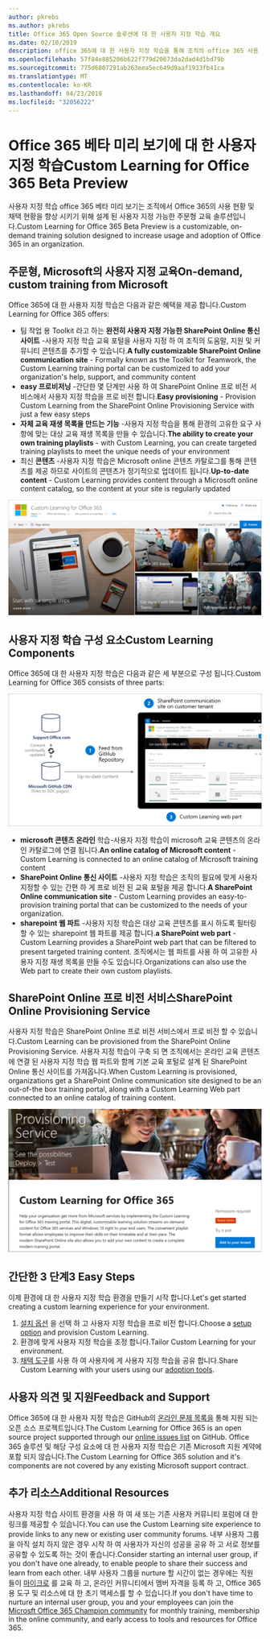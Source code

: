 ```yaml
---
author: pkrebs
ms.author: pkrebs
title: Office 365 Open Source 솔루션에 대 한 사용자 지정 학습 개요
ms.date: 02/10/2019
description: office 365에 대 한 사용자 지정 학습을 통해 조직의 office 365 사용 현황 및 채택 속도를 향상 시키는 방법을 알아봅니다. 이 솔루션에는 사용자 지정 sharepoint online 웹 파트 및 Office 365 테 넌 트로 쉽게 프로 비전 되는 최신 sharepoint online communications 교육 사이트가 포함 됩니다.
ms.openlocfilehash: 57f84e885206b622f779d20673da2dad4d1bd79b
ms.sourcegitcommit: 775d6807291ab263eea5ec649d9aaf1933fb41ca
ms.translationtype: MT
ms.contentlocale: ko-KR
ms.lasthandoff: 04/23/2019
ms.locfileid: "32056222"
---
```

# <a name="custom-learning-for-office-365-beta-preview"></a><span data-ttu-id="75905-104">Office 365 베타 미리 보기에 대 한 사용자 지정 학습</span><span class="sxs-lookup"><span data-stu-id="75905-104">Custom Learning for Office 365 Beta Preview</span></span>
<span data-ttu-id="75905-105">사용자 지정 학습 office 365 베타 미리 보기는 조직에서 Office 365의 사용 현황 및 채택 현황을 향상 시키기 위해 설계 된 사용자 지정 가능한 주문형 교육 솔루션입니다.</span><span class="sxs-lookup"><span data-stu-id="75905-105">Custom Learning for Office 365 Beta Preview is a customizable, on-demand training solution designed to increase usage and adoption of Office 365 in an organization.</span></span>  

## <a name="on-demand-custom-training-from-microsoft"></a><span data-ttu-id="75905-106">주문형, Microsoft의 사용자 지정 교육</span><span class="sxs-lookup"><span data-stu-id="75905-106">On-demand, custom training from Microsoft</span></span>

<span data-ttu-id="75905-107">Office 365에 대 한 사용자 지정 학습은 다음과 같은 혜택을 제공 합니다.</span><span class="sxs-lookup"><span data-stu-id="75905-107">Custom Learning for Office 365 offers:</span></span>

- <span data-ttu-id="75905-108">팀 작업 용 Toolkit 라고 하는 **완전히 사용자 지정 가능한 SharePoint Online 통신 사이트** -사용자 지정 학습 교육 포털을 사용자 지정 하 여 조직의 도움말, 지원 및 커뮤니티 콘텐츠를 추가할 수 있습니다.</span><span class="sxs-lookup"><span data-stu-id="75905-108">**A fully customizable SharePoint Online communication site** - Formally known as the Toolkit for Teamwork, the Custom Learning training portal can be customized to add your organization's help, support, and community content</span></span>
- <span data-ttu-id="75905-109">**easy 프로비저닝** -간단한 몇 단계만 사용 하 여 SharePoint Online 프로 비전 서비스에서 사용자 지정 학습을 프로 비전 합니다.</span><span class="sxs-lookup"><span data-stu-id="75905-109">**Easy provisioning** - Provision Custom Learning from the SharePoint Online Provisioning Service with just a few easy steps</span></span>
- <span data-ttu-id="75905-110">**자체 교육 재생 목록을 만드는 기능** -사용자 지정 학습을 통해 환경의 고유한 요구 사항에 맞는 대상 교육 재생 목록을 만들 수 있습니다.</span><span class="sxs-lookup"><span data-stu-id="75905-110">**The ability to create your own training playlists** - with Custom Learning, you can create targeted training playlists to meet the unique needs of your environment</span></span>
- <span data-ttu-id="75905-111">최신 **콘텐츠** -사용자 지정 학습은 Microsoft online 콘텐츠 카탈로그를 통해 콘텐츠를 제공 하므로 사이트의 콘텐츠가 정기적으로 업데이트 됩니다.</span><span class="sxs-lookup"><span data-stu-id="75905-111">**Up-to-date content** - Custom Learning provides content through a Microsoft online content catalog, so the content at your site is regularly updated</span></span>

![cg-introducing-.png](media/cg-introducing.png)

## <a name="custom-learning-components"></a><span data-ttu-id="75905-113">사용자 지정 학습 구성 요소</span><span class="sxs-lookup"><span data-stu-id="75905-113">Custom Learning Components</span></span>
<span data-ttu-id="75905-114">Office 365에 대 한 사용자 지정 학습은 다음과 같은 세 부분으로 구성 됩니다.</span><span class="sxs-lookup"><span data-stu-id="75905-114">Custom Learning for Office 365 consists of three parts:</span></span> 

![cg-howitworks-.png](media/cg-howitworks.png)

- <span data-ttu-id="75905-116">**microsoft 콘텐츠 온라인** 학습-사용자 지정 학습이 microsoft 교육 콘텐츠의 온라인 카탈로그에 연결 됩니다.</span><span class="sxs-lookup"><span data-stu-id="75905-116">**An online catalog of Microsoft content** - Custom Learning is connected to an online catalog of Microsoft training content</span></span>
- <span data-ttu-id="75905-117">**SharePoint Online 통신 사이트** -사용자 지정 학습은 조직의 필요에 맞게 사용자 지정할 수 있는 간편 하 게 프로 비전 된 교육 포털을 제공 합니다.</span><span class="sxs-lookup"><span data-stu-id="75905-117">**A SharePoint Online communication site** - Custom Learning provides an easy-to-provision training portal that can be customized to the needs of your organization.</span></span>
- <span data-ttu-id="75905-118">**sharepoint 웹 파트** -사용자 지정 학습은 대상 교육 콘텐츠를 표시 하도록 필터링 할 수 있는 sharepoint 웹 파트를 제공 합니다.</span><span class="sxs-lookup"><span data-stu-id="75905-118">**a SharePoint web part** - Custom Learning provides a SharePoint web part that can be filtered to present targeted training content.</span></span> <span data-ttu-id="75905-119">조직에서는 웹 파트를 사용 하 여 고유한 사용자 지정 재생 목록을 만들 수도 있습니다.</span><span class="sxs-lookup"><span data-stu-id="75905-119">Organizations can also use the Web part to create their own custom playlists.</span></span>

## <a name="sharepoint-online-provisioning-service"></a><span data-ttu-id="75905-120">SharePoint Online 프로 비전 서비스</span><span class="sxs-lookup"><span data-stu-id="75905-120">SharePoint Online Provisioning Service</span></span> 
<span data-ttu-id="75905-121">사용자 지정 학습은 SharePoint Online 프로 비전 서비스에서 프로 비전 할 수 있습니다.</span><span class="sxs-lookup"><span data-stu-id="75905-121">Custom Learning can be provisioned from the SharePoint Online Provisioning Service.</span></span> <span data-ttu-id="75905-122">사용자 지정 학습이 구축 되 면 조직에서는 온라인 교육 콘텐츠에 연결 된 사용자 지정 학습 웹 파트와 함께 기본 교육 포털로 설계 된 SharePoint Online 통신 사이트를 가져옵니다.</span><span class="sxs-lookup"><span data-stu-id="75905-122">When Custom Learning is provisioned, organizations get a SharePoint Online communication site designed to be an out-of-the box training portal, along with a Custom Learning Web part connected to an online catalog of training content.</span></span> 

![cg-provision-.png](media/cg-provision.png)

## <a name="3-easy-steps"></a><span data-ttu-id="75905-124">간단한 3 단계</span><span class="sxs-lookup"><span data-stu-id="75905-124">3 Easy Steps</span></span>
<span data-ttu-id="75905-125">이제 환경에 대 한 사용자 지정 학습 환경을 만들기 시작 합니다.</span><span class="sxs-lookup"><span data-stu-id="75905-125">Let's get started creating a custom learning experience for your environment.</span></span>
1. <span data-ttu-id="75905-126">[설치 옵션](custom_setupoptions.md) 을 선택 하 고 사용자 지정 학습을 프로 비전 합니다.</span><span class="sxs-lookup"><span data-stu-id="75905-126">Choose a [setup option](custom_setupoptions.md) and provision Custom Learning.</span></span>  
2. <span data-ttu-id="75905-127">환경에 맞게 사용자 지정 학습을 조정 합니다.</span><span class="sxs-lookup"><span data-stu-id="75905-127">Tailor Custom Learning for your environment.</span></span>
3. <span data-ttu-id="75905-128">[채택 도구](driveadoption.md)를 사용 하 여 사용자에 게 사용자 지정 학습을 공유 합니다.</span><span class="sxs-lookup"><span data-stu-id="75905-128">Share Custom Learning with your users using our [adoption tools](driveadoption.md).</span></span>

## <a name="feedback-and-support"></a><span data-ttu-id="75905-129">사용자 의견 및 지원</span><span class="sxs-lookup"><span data-stu-id="75905-129">Feedback and Support</span></span>

<span data-ttu-id="75905-130">Office 365에 대 한 사용자 지정 학습은 GitHub의 [온라인 문제 목록을](https://aka.ms/CustomLearningHelp) 통해 지원 되는 오픈 소스 프로젝트입니다.</span><span class="sxs-lookup"><span data-stu-id="75905-130">The Custom Learning for Office 365 is an open source project supported through our [online issues list](https://aka.ms/CustomLearningHelp) on GitHub.</span></span> <span data-ttu-id="75905-131">Office 365 솔루션 및 해당 구성 요소에 대 한 사용자 지정 학습은 기존 Microsoft 지원 계약에 포함 되지 않습니다.</span><span class="sxs-lookup"><span data-stu-id="75905-131">The Custom Learning for Office 365 solution and it's components are not covered by any existing Microsoft support contract.</span></span>  

## <a name="additional-resources"></a><span data-ttu-id="75905-132">추가 리소스</span><span class="sxs-lookup"><span data-stu-id="75905-132">Additional Resources</span></span>
<span data-ttu-id="75905-133">사용자 지정 학습 사이트 환경을 사용 하 여 새 또는 기존 사용자 커뮤니티 포럼에 대 한 링크를 제공할 수 있습니다.</span><span class="sxs-lookup"><span data-stu-id="75905-133">You can use the Custom Learning site experience to provide links to any new or existing user community forums.</span></span> <span data-ttu-id="75905-134">내부 사용자 그룹을 아직 설치 하지 않은 경우 시작 하 여 사용자가 자신의 성공을 공유 하 고 서로 정보를 공유할 수 있도록 하는 것이 좋습니다.</span><span class="sxs-lookup"><span data-stu-id="75905-134">Consider starting an internal user group, if you don't have one already, to enable people to share their success and learn from each other.</span></span>  <span data-ttu-id="75905-135">내부 사용자 그룹을 nurture 할 시간이 없는 경우에는 직원 들이 [마이크로](https://aka.ms/O365Champions) 를 교육 하 고, 온라인 커뮤니티에서 멤버 자격을 등록 하 고, Office 365 용 도구 및 리소스에 대 한 초기 액세스를 할 수 있습니다.</span><span class="sxs-lookup"><span data-stu-id="75905-135">If you don't have time to nurture an internal user group, you and your employees can join the [Microsft Office 365 Champion community](https://aka.ms/O365Champions) for monthly training, membership in the online community, and early access to tools and resources for Office 365.</span></span>